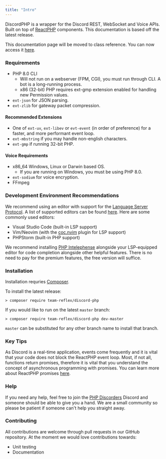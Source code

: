 ```yaml
---
title: "Intro"
---
```


DiscordPHP is a wrapper for the Discord REST, WebSocket and Voice APIs. Built on top of [ReactPHP](https://reactphp.org/) components. This documentation is based off the latest release.

This documentation page will be moved to class reference. You can now access it [here](http://discord-php.github.io/DiscordPHP/guide/).

### Requirements

- PHP 8.0 CLI
    - Will not run on a webserver (FPM, CGI), you must run through CLI. A bot is a long-running process.
    - x86 (32-bit) PHP requires ext-gmp extension enabled for handling new Permission values.
- `ext-json` for JSON parsing.
- `ext-zlib` for gateway packet compression.

#### Recommended Extensions

- One of `ext-uv`, `ext-libev` or `evt-event` (in order of preference) for a faster, and more performant event loop.
- `ext-mbstring` if you may handle non-english characters.
- `ext-gmp` if running 32-bit PHP.

#### Voice Requirements

- x86_64 Windows, Linux or Darwin based OS.
    - If you are running on Windows, you must be using PHP 8.0.
- `ext-sodium` for voice encryption.
- FFmpeg

### Development Environment Recommendations

We recommend using an editor with support for the [Language Server Protocol](https://microsoft.github.io/language-server-protocol/).
A list of supported editors can be found [here](https://microsoft.github.io/language-server-protocol/implementors/servers/).
Here are some commonly used editors:

- Visual Studio Code (built-in LSP support)
- Vim/Neovim (with the [coc.nvim](https://github.com/neoclide/coc.nvim) plugin for LSP support)
- PHPStorm (built-in PHP support)

We recommend installing [PHP Intelephense](https://intelephense.com/) alongside your LSP-equipped editor for code completion alongside other helpful features. There is no need to pay for the premium features, the free version will suffice.

### Installation

Installation requries [Composer](https://getcomposer.org).

To install the latest release:

```shell
> composer require team-reflex/discord-php
```

If you would like to run on the latest `master` branch:

```shell
> composer require team-reflex/discord-php dev-master
```

`master` can be substituted for any other branch name to install that branch.

### Key Tips

As Discord is a real-time application, events come frequently and it is vital that your code does not block the ReactPHP event loop.
Most, if not all, functions return promises, therefore it is vital that you understand the concept of asynchronous programming with promises.
You can learn more about ReactPHP promises [here](https://reactphp.org/promise/).

### Help

If you need any help, feel free to join the [PHP Discorders](https://discord.gg/dphp) Discord and someone should be able to give you a hand. We are a small community so please be patient if someone can't help you straight away.

### Contributing

All contributions are welcome through pull requests in our GitHub repository. At the moment we would love contributions towards:

- Unit testing
- Documentation
